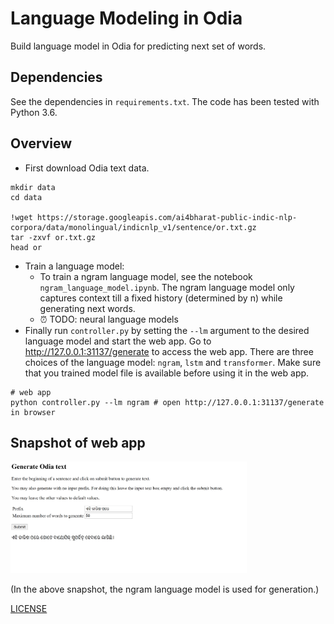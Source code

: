 # Language Modeling in Odia

Build language model in Odia for predicting next set of words.

## Dependencies
See the dependencies in `requirements.txt`.
The code has been tested with Python 3.6.

## Overview

- First download Odia text data.

```shell
mkdir data
cd data

!wget https://storage.googleapis.com/ai4bharat-public-indic-nlp-corpora/data/monolingual/indicnlp_v1/sentence/or.txt.gz
tar -zxvf or.txt.gz
head or
```
- Train a language model:
  - To train a ngram language model, see the notebook `ngram_language_model.ipynb`. The ngram language model only captures context till a fixed history (determined by n) while generating next words.
  - ⏰ TODO: neural language models
- Finally run `controller.py` by setting the `--lm` argument to the desired language model and start the web app. Go to http://127.0.0.1:31137/generate to access the web app. There are three choices of the language model: `ngram`, `lstm` and `transformer`. Make sure that you trained model file is available before using it in the web app.

```shell
# web app
python controller.py --lm ngram # open http://127.0.0.1:31137/generate in browser
```

## Snapshot of web app

<img src="/snapshot.png" width="75%" height="75%"/>

(In the above snapshot, the ngram language model is used for generation.)

[LICENSE](https://github.com/OdiaNLP/language-modeling/blob/main/LICENSE)